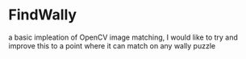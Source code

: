 # FindWally
a basic impleation of OpenCV image matching, I would like to try and improve this to a point where it can match on any wally puzzle
